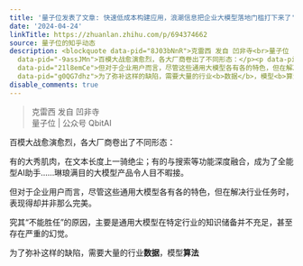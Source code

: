 ```yaml
---
title: '量子位发表了文章: 快速低成本构建应用，浪潮信息把企业大模型落地门槛打下来了'
date: '2024-04-24'
linkTitle: https://zhuanlan.zhihu.com/p/694374662
source: 量子位的知乎动态
description: <blockquote data-pid="8J03bNnR">克雷西 发自 凹非寺<br>量子位 | 公众号 QbitAI</blockquote><p
  data-pid="-9assJMn">百模大战愈演愈烈，各大厂商卷出了不同形态：</p><p data-pid="8bhHZMNX">有的大秀肌肉，在文本长度上一骑绝尘；有的与搜索等功能深度融合，成为了全能型AI助手……琳琅满目的大模型产品令人目不暇接。</p><p
  data-pid="21l8emCe">但对于企业用户而言，尽管这些通用大模型各有各的特色，但在解决行业任务时，表现得却并非那么完美。</p><p data-pid="bPiuFW49">究其“不能胜任”的原因，主要是通用大模型在特定行业的知识储备并不充足，甚至存在严重的幻觉。</p><p
  data-pid="g0QG7dhz">为了弥补这样的缺陷，需要大量的行业<b>数据</b>，模型<b>算法</ ...
disable_comments: true
---
```

<blockquote data-pid="8J03bNnR">克雷西 发自 凹非寺<br>量子位 | 公众号 QbitAI</blockquote><p data-pid="-9assJMn">百模大战愈演愈烈，各大厂商卷出了不同形态：</p><p data-pid="8bhHZMNX">有的大秀肌肉，在文本长度上一骑绝尘；有的与搜索等功能深度融合，成为了全能型AI助手……琳琅满目的大模型产品令人目不暇接。</p><p data-pid="21l8emCe">但对于企业用户而言，尽管这些通用大模型各有各的特色，但在解决行业任务时，表现得却并非那么完美。</p><p data-pid="bPiuFW49">究其“不能胜任”的原因，主要是通用大模型在特定行业的知识储备并不充足，甚至存在严重的幻觉。</p><p data-pid="g0QG7dhz">为了弥补这样的缺陷，需要大量的行业<b>数据</b>，模型<b>算法</ ...